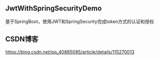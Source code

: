 ## JwtWithSpringSecurityDemo
基于SpringBoot，使用JWT和SpringSecurity完成token方式的认证和授权

## CSDN博客
https://blog.csdn.net/qq_40885085/article/details/115270013
